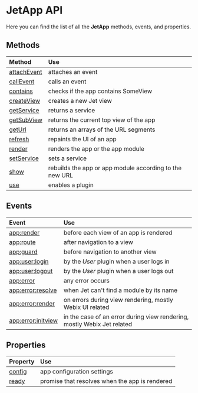 # JetApp API

Here you can find the list of all the **JetApp** methods, events, and properties.

## Methods

| Method | Use |
| :--- | :--- |
| [attachEvent](api/jetapp-methods.md#app-attachevent) | attaches an event |
| [callEvent](api/jetapp-methods.md#app-callevent) | calls an event |
| [contains](api/jetapp-methods.md#app-contains) | checks if the app contains SomeView |
| [createView](api/jetapp-methods.md#app-createview) | creates a new Jet view |
| [getService](api/jetapp-methods.md#app-getservice) | returns a service |
| [getSubView](api/jetapp-methods.md#app-getsubview) | returns the current top view of the app |
| [getUrl](api/jetapp-methods.md#app-geturl) | returns an arrays of the URL segments |
| [refresh](api/jetapp-methods.md#app-refresh) | repaints the UI of an app |
| [render](api/jetapp-methods.md#app-render) | renders the app or the app module |
| [setService](api/jetapp-methods.md#app-setservice) | sets a service |
| [show](api/jetapp-methods.md#app-show) | rebuilds the app or app module according to the new URL |
| [use](api/jetapp-methods.md#app-use) | enables a plugin |

## Events

| Event | Use |
| :--- | :--- |
| [app:render](api/jetapp-events.md#app-render) | before each view of an app is rendered |
| [app:route](api/jetapp-events.md#app-route) | after navigation to a view |
| [app:guard](api/jetapp-events.md#app-guard) | before navigation to another view |
| [app:user:login](api/jetapp-events.md#app-user-login) | by the _User_ plugin when a user logs in |
| [app:user:logout](api/jetapp-events.md#app-user-logout) | by the _User_ plugin when a user logs out |
| [app:error](api/jetapp-events.md#app-error) | any error occurs |
| [app:error:resolve](api/jetapp-events.md#app-error-resolve) | when Jet can't find a module by its name |
| [app:error:render](api/jetapp-events.md#app-error-render) | on errors during view rendering, mostly Webix UI related |
| [app:error:initview](api/jetapp-events.md#app-error-initview) | in the case of an error during view rendering, mostly Webix Jet related |

## Properties

| Property | Use |
| :--- | :--- |
| [config](api/jetapp-properties.md#config) | app configuration settings |
| [ready](api/jetapp-properties.md#ready) | promise that resolves when the app is rendered |


